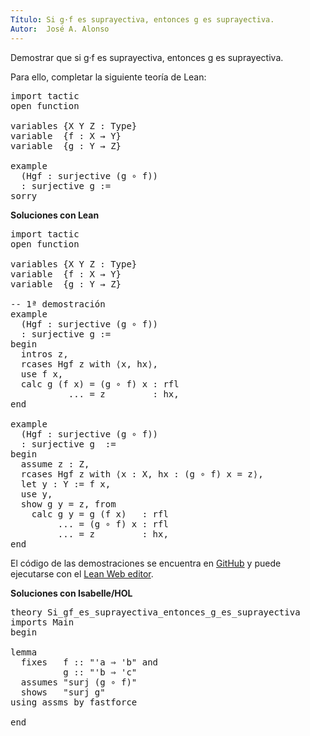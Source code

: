 ```yaml
---
Título: Si g·f es suprayectiva, entonces g es suprayectiva.
Autor:  José A. Alonso
---
```


Demostrar que si g·f es suprayectiva, entonces g es suprayectiva.

Para ello, completar la siguiente teoría de Lean:
<pre lang="lean">
import tactic
open function

variables {X Y Z : Type}
variable  {f : X → Y}
variable  {g : Y → Z}

example
  (Hgf : surjective (g ∘ f))
  : surjective g :=
sorry
</pre>

<!--more-->

**Soluciones con Lean**

<pre lang="lean">
import tactic
open function

variables {X Y Z : Type}
variable  {f : X → Y}
variable  {g : Y → Z}

-- 1ª demostración
example
  (Hgf : surjective (g ∘ f))
  : surjective g :=
begin
  intros z,
  rcases Hgf z with ⟨x, hx⟩,
  use f x,
  calc g (f x) = (g ∘ f) x : rfl
           ... = z         : hx,
end

example
  (Hgf : surjective (g ∘ f))
  : surjective g  := 
begin
  assume z : Z,
  rcases Hgf z with ⟨x : X, hx : (g ∘ f) x = z⟩,
  let y : Y := f x,
  use y,
  show g y = z, from
    calc g y = g (f x)   : rfl
         ... = (g ∘ f) x : rfl
         ... = z         : hx,
end  
</pre>

El código de las demostraciones se encuentra en [GitHub](https://github.com/jaalonso/Calculemus/blob/main/src/Si_gf_es_suprayectiva_entonces_g_es_suprayectiva.lean) y puede ejecutarse con el [Lean Web editor](https://leanprover-community.github.io/lean-web-editor/#url=https://raw.githubusercontent.com/jaalonso/Calculemus/main/src/Si_gf_es_suprayectiva_entonces_g_es_suprayectiva.lean).

**Soluciones con Isabelle/HOL**

<pre lang="isar">
theory Si_gf_es_suprayectiva_entonces_g_es_suprayectiva
imports Main
begin 

lemma
  fixes   f :: "'a ⇒ 'b" and 
          g :: "'b ⇒ 'c"
  assumes "surj (g ∘ f)"
  shows   "surj g"
using assms by fastforce

end
</pre>
